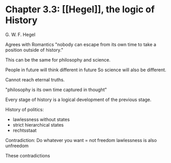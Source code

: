 

# Chapter 3.3: [[Hegel]], the logic of History


G. W. F. Hegel

Agrees with Romantics
"nobody can escape from its own time to take a position outside of history."

This can be the same for philosophy and science.

People in future will think different in future
So science will also be different.


Cannot reach eternal truths.

"philosophy is its own time captured in thought"


Every stage of history is a logical development of the previous stage.


History of politics:
- lawlessness without states
- strict hierarchical states
- rechtsstaat

Contradiction:
Do whatever you want = not freedom
lawlessness is also unfreedom


These contradictions